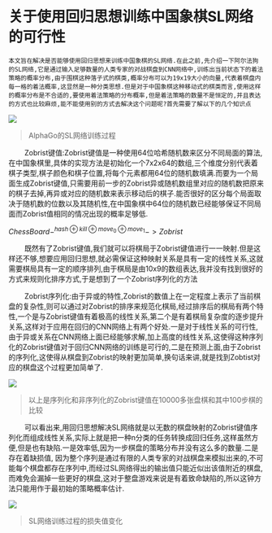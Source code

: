 # 关于使用回归思想训练中国象棋SL网络的可行性

    本文旨在解决是否能够使用回归思想来训练中国象棋的SL网络.在此之前,先介绍一下阿尔法狗的SL网络,它是通过输入足够数量的人类专家的对战棋盘到CNN网络中,训练出当前状态下的着法策略的概率分布,由于围棋这种落子式的棋类,概率分布可以为19x19大小的向量,代表着棋盘内每一格的着法概率,这显然是一种分类思想.但是对于中国象棋这种移动式的棋类而言,使用这样的概率分布是不合适的,要使用着法策略的分布概率,但是着法策略的数量不是恒定的,并且表达的方式也比较麻烦,能不能使用别的方式去解决这个问题呢?首先需要了解以下的几个知识点

![](https://raw.githubusercontent.com/XueSakuraEnd/Picgo/main/Source/202305071127147.png)

>  AlphaGo的SL网络训练过程

        Zobrist键值:Zobrist键值是一种使用64位哈希随机数来区分不同局面的算法,在中国象棋里,具体的实现方法是初始化一个7x2x64的数组,三个维度分别代表着棋子类型,棋子颜色和棋子位置,将每个元素都用64位的随机数填满.而要为一个局面生成Zobrist键值,只需要用前一步的Zobrist异或随机数组里对应的随机数把原来的棋子去掉,再异或对应的随机数来表示移动后的棋子.能否很好的区分每个局面取决于随机数的位数以及其随机性,在中国象棋中64位的随机数已经能够保证不同局面而Zobrist值相同的情况出现的概率足够低.

$ChessBoard-^{hash⊕kill⊕move_{0}⊕move_{1}}->Zobrist$  

        既然有了Zobrist键值,我们就可以将棋局于Zobrist键值进行一一映射.但是这样还不够,想要应用回归思想,就必需保证这种映射关系是具有一定的线性关系,这就需要棋局具有一定的顺序排列,由于棋局是由10x9的数组表达,我并没有找到很好的方式来规则化排序方式,于是想到了一个Zobrist序列化的方法

        Zobrist序列化:由于异或的特性,Zobrist的数值上在一定程度上表示了当前棋盘的复杂性,则可以通过对Zobrist的排序来规范化棋局,经过排序后的棋局有两个特性,一个是与Zobrist键值有着极高的线性关系,第二个是有着棋局复杂度的逐步提升关系,这样对于应用在回归的CNN网络上有两个好处.一是对于线性关系的可行性,由于异或关系在CNN网络上面已经能够求解,加上高度的线性关系,这使得这种序列化的Zobrist键值对于回归CNN网络的训练是可行的,二是在预测上面,由于Zobrist的序列化,这使得从棋盘到Zobrist的映射更加简单,换句话来讲,就是找到Zobtist对应的棋盘这个过程更加简单了.

![](https://raw.githubusercontent.com/XueSakuraEnd/Picgo/main/Source/202305071202145.png)

> 以上是序列化和非序列化的Zobrist键值在10000多张盘棋和其中100步棋的比较

        可以看出来,用回归思想解决SL网络就是以无数的棋盘映射的Zobrist键值序列化而组成线性关系,实际上就是把一种n分类的任务转换成回归任务,这样虽然方便,但是也有缺陷.一是效率低,因为一步棋盘的策略分布并没有这么多的数量.二是存在着缺损值, 因为整个序列是通过有限的人类专家的对战棋盘来模拟出来的,不可能每个棋盘都存在序列中,而经过SL网络得出的输出值只能近似出该值附近的棋盘,而难免会漏掉一些更好的棋盘,这对于整盘游戏来说是有着致命缺陷的,所以这钟方法只能用作于最初始的策略概率估计.

![](https://raw.githubusercontent.com/XueSakuraEnd/Picgo/main/Source/202305071215001.png)

> SL网络训练过程的损失值变化
